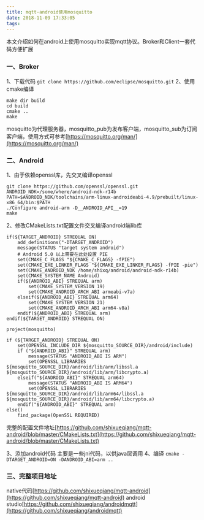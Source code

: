 ```yaml
---
title: mqtt-android使用mosquitto
date: 2018-11-09 17:33:05
tags:
---
```

本文介绍如何在android上使用mosquitto实现mqtt协议。Broker和Client一套代码方便扩展
### 一、Broker
1、下载代码
`git clone https://github.com/eclipse/mosquitto.git`
2、使用cmake编译
```
make dir build
cd build
cmake ..
make
```
mosquitto为代理服务器，mosquitto_pub为发布客户端，mosquitto_sub为订阅客户端，使用方式可参考[https://mosquitto.org/man/](https://mosquitto.org/man/)
### 二、Android
1、由于依赖openssl库，先交叉编译openssl
```
git clone https://github.com/openssl/openssl.git
ANDROID_NDK=/some/where/android-ndk-r14b
PATH=$ANDROID_NDK/toolchains/arm-linux-androideabi-4.9/prebuilt/linux-x86_64/bin:$PATH
./Configure android-arm -D__ANDROID_API__=19
make
```
2、修改CMakeLists.txt配置文件交叉编译android端lib库
```
if(${TARGET_ANDROID} STREQUAL ON)
	add_definitions("-DTARGET_ANDROID")
	message(STATUS "target system android")
	# Android 5.0 以上需要在此处设置 PIE
	set(CMAKE_C_FLAGS "${CMAKE_C_FLAGS} -fPIE")
	set(CMAKE_EXE_LINKER_FLAGS "${CMAKE_EXE_LINKER_FLAGS} -fPIE -pie")
	set(CMAKE_ANDROID_NDK /home/shixq/android/android-ndk-r14b)
	set(CMAKE_SYSTEM_NAME Android)
	if(${ANDROID_ABI} STREQUAL arm)
		set(CMAKE_SYSTEM_VERSION 19)
		set(CMAKE_ANDROID_ARCH_ABI armeabi-v7a)
	elseif(${ANDROID_ABI} STREQUAL arm64)
		set(CMAKE_SYSTEM_VERSION 21)
		set(CMAKE_ANDROID_ARCH_ABI arm64-v8a)
	endif(${ANDROID_ABI} STREQUAL arm)
endif(${TARGET_ANDROID} STREQUAL ON)

project(mosquitto)
```
```
if (${TARGET_ANDROID} STREQUAL ON)
    set(OPENSSL_INCLUDE_DIR ${mosquitto_SOURCE_DIR}/android/include)
    if ("${ANDROID_ABI}" STREQUAL arm)
        message(STATUS "ANDROID_ABI IS ARM")
        set(OPENSSL_LIBRARIES ${mosquitto_SOURCE_DIR}/android/lib/arm/libssl.a ${mosquitto_SOURCE_DIR}/android/lib/arm/libcrypto.a)
    elseif("${ANDROID_ABI}" STREQUAL arm64)
        message(STATUS "ANDROID_ABI IS ARM64")
        set(OPENSSL_LIBRARIES ${mosquitto_SOURCE_DIR}/android/lib/arm64/libssl.a ${mosquitto_SOURCE_DIR}/android/lib/arm64/libcrypto.a)
    endif("${ANDROID_ABI}" STREQUAL arm)
else()
	find_package(OpenSSL REQUIRED)
```
完整的配置文件地址[https://github.com/shixueqiang/mqtt-android/blob/master/CMakeLists.txt](https://github.com/shixueqiang/mqtt-android/blob/master/CMakeLists.txt)

3、添加android代码
主要是一些jni代码，以供java层调用
4、编译
`cmake -DTARGET_ANDROID=ON -DANDROID_ABI=arm ..`
### 三、完整项目地址
native代码[https://github.com/shixueqiang/mqtt-android](https://github.com/shixueqiang/mqtt-android)
android studio[https://github.com/shixueqiang/androidmqtt](https://github.com/shixueqiang/androidmqtt)